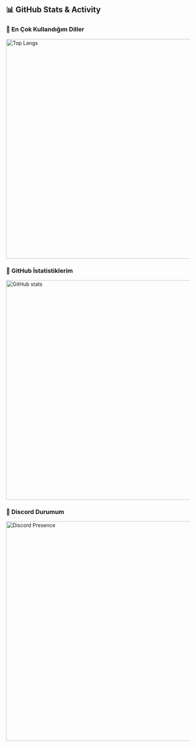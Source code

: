 ## 📊 GitHub Stats & Activity

### 🔹 En Çok Kullandığım Diller
<img src="https://minevia.vercel.app/api/most-used/tandstik" alt="Top Langs" width="600">

### 🔹 GitHub İstatistiklerim
<img src="https://minevia.vercel.app/api/github-stats/tandstik" alt="GitHub stats" width="600">

### 🔹 Discord Durumum
[<img src="https://minevia.vercel.app/api/lanyard/1029397778771738625" alt="Discord Presence" width="600">](https://discord.com/users/1029397778771738625)
